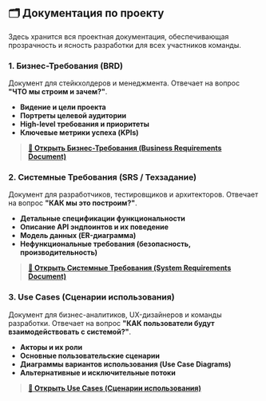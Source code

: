 ## 🗂 Документация по проекту

Здесь хранится вся проектная документация, обеспечивающая прозрачность и ясность разработки для всех участников команды.

### 1. Бизнес-Требования (BRD)
Документ для стейкхолдеров и менеджмента. Отвечает на вопрос **"ЧТО мы строим и зачем?"**.
*   **Видение и цели проекта**
*   **Портреты целевой аудитории**
*   **High-level требования и приоритеты**
*   **Ключевые метрики успеха (KPIs)**

> **[📖 Открыть Бизнес-Требования (Business Requirements Document)](./BusinessRequirements.md)**

### 2. Системные Требования (SRS / Техзадание)
Документ для разработчиков, тестировщиков и архитекторов. Отвечает на вопрос **"КАК мы это построим?"**.
*   **Детальные спецификации функциональности**
*   **Описание API эндпоинтов и их поведение**
*   **Модель данных (ER-диаграмма)**
*   **Нефункциональные требования (безопасность, производительность)**

> **[📖 Открыть Системные Требования (System Requirements Document)](./SystemRequirements.md)**

### 3. Use Cases (Сценарии использования)
Документ для бизнес-аналитиков, UX-дизайнеров и команды разработки. Отвечает на вопрос **"КАК пользователи будут взаимодействовать с системой?"**.
*   **Акторы и их роли**
*   **Основные пользовательские сценарии**
*   **Диаграммы вариантов использования (Use Case Diagrams)**
*   **Альтернативные и исключительные потоки**

> **[📖 Открыть Use Cases (Сценарии использования)](./UseCases.md)**
